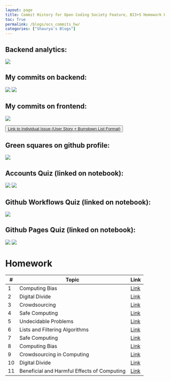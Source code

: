 ```yaml
---
layout: page
title: Commit History for Open Coding Society Feature, BI3+5 Homework Hacks
toc: True
permalink: /blogs/ocs_commits_hw/
categories: ["Shaurya's Blogs"]
---
```


## Backend analytics:

<img src="{{ site.baseurl }}/images/ocsch_img1.png">

## My commits on backend:

<img src="{{ site.baseurl }}/images/ocsch_img2.png">

<img src="{{ site.baseurl }}/images/ocsch_img10.png">

## My commits on frontend:

<img src="{{ site.baseurl }}/images/ocsch_img3.png">

<button class="regularButton"><a href="https://github.com/ThePencilSharpener/student_2026/issues/5">Link to Individual Issue (User Story + Burndown List Format)</a></button>

## Green squares on github profile:
<img src="{{ site.baseurl }}/images/ocsch_img11.png">

## Accounts Quiz (linked on notebook):
<img src="{{ site.baseurl }}/images/ocsch_img6.png">

<img src="{{ site.baseurl }}/images/ocsch_img7.png">

## Github Workflows Quiz (linked on notebook):
<img src="{{ site.baseurl }}/images/ocsch_img5.png">

## Github Pages Quiz (linked on notebook):
<img src="{{ site.baseurl }}/images/ocsch_img8.png">

<img src="{{ site.baseurl }}/images/ocsch_img9.png">

# Homework

| #   | Topic                                                                 | Link                                                                 |
|-----|-----------------------------------------------------------------------|----------------------------------------------------------------------|
| 1   | Computing Bias                                                        | [Link](https://github.com/anonymous-dyce/shaurya_2025/issues/5)      |
| 2   | Digital Divide                                                           | [Link](https://github.com/anonymous-dyce/shaurya_2025/issues/6)      |
| 3   | Crowdsourcing                                                           | [Link](https://github.com/anonymous-dyce/shaurya_2025/issues/7)      |
| 4   | Safe Computing                                                          | [Link](https://github.com/anonymous-dyce/shaurya_2025/issues/8)      |
| 5   | Undecidable Problems                                                    | [Link](https://github.com/anonymous-dyce/shaurya_2025/issues/5)      |
| 6   | Lists and Filtering Algorithms                                        | [Link](https://github.com/anonymous-dyce/shaurya_2025/issues/5)      |
| 7   | Safe Computing                                                        | [Link](https://github.com/anonymous-dyce/shaurya_2025/issues/5)      |
| 8   | Computing Bias                                                        | [Link](https://github.com/anonymous-dyce/shaurya_2025/issues/5)      |
| 9   | Crowdsourcing in Computing                                            | [Link](https://github.com/anonymous-dyce/shaurya_2025/issues/5)      |
| 10  | Digital Divide                                                        | [Link](https://github.com/anonymous-dyce/shaurya_2025/issues/5)      |
| 11  | Beneficial and Harmful Effects of Computing                           | [Link](https://github.com/anonymous-dyce/shaurya_2025/issues/5)      |


